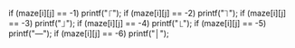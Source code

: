 if (maze[i][j] == -1) printf("⎾");
if (maze[i][j] == -2) printf("⏋");
if (maze[i][j] == -3) printf("⏌");
if (maze[i][j] == -4) printf("⎿");
if (maze[i][j] == -5) printf("—");
if (maze[i][j] == -6) printf("│");